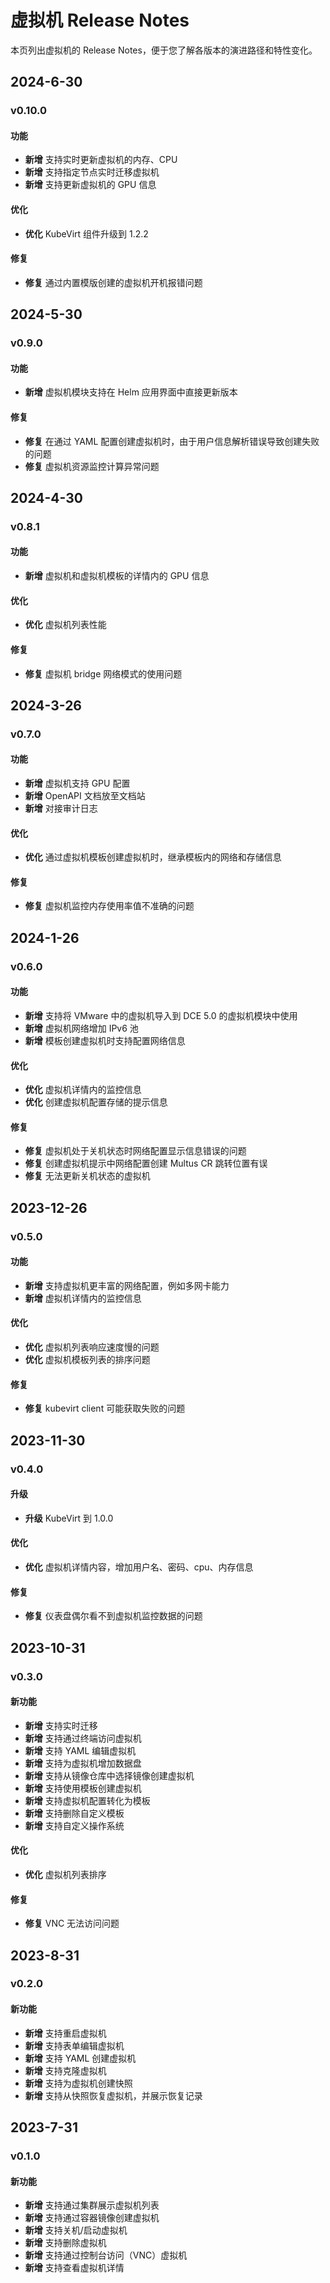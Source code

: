 # 虚拟机 Release Notes

本页列出虚拟机的 Release Notes，便于您了解各版本的演进路径和特性变化。

## 2024-6-30

### v0.10.0

#### 功能

- **新增** 支持实时更新虚拟机的内存、CPU
- **新增** 支持指定节点实时迁移虚拟机
- **新增** 支持更新虚拟机的 GPU 信息

#### 优化

- **优化** KubeVirt 组件升级到 1.2.2

#### 修复

- **修复** 通过内置模版创建的虚拟机开机报错问题

## 2024-5-30

### v0.9.0

#### 功能

- **新增** 虚拟机模块支持在 Helm 应用界面中直接更新版本

#### 修复

- **修复** 在通过 YAML 配置创建虚拟机时，由于用户信息解析错误导致创建失败的问题
- **修复** 虚拟机资源监控计算异常问题

## 2024-4-30

### v0.8.1

#### 功能

- **新增** 虚拟机和虚拟机模板的详情内的 GPU 信息

#### 优化

- **优化** 虚拟机列表性能

#### 修复

- **修复** 虚拟机 bridge 网络模式的使用问题

## 2024-3-26

### v0.7.0

#### 功能

- **新增** 虚拟机支持 GPU 配置
- **新增** OpenAPI 文档放至文档站
- **新增** 对接审计日志

#### 优化

- **优化** 通过虚拟机模板创建虚拟机时，继承模板内的网络和存储信息

#### 修复

- **修复** 虚拟机监控内存使用率值不准确的问题

## 2024-1-26

### v0.6.0

#### 功能

- **新增** 支持将 VMware 中的虚拟机导入到 DCE 5.0 的虚拟机模块中使用
- **新增** 虚拟机网络增加 IPv6 池
- **新增** 模板创建虚拟机时支持配置网络信息

#### 优化

- **优化** 虚拟机详情内的监控信息
- **优化** 创建虚拟机配置存储的提示信息

#### 修复

- **修复** 虚拟机处于关机状态时网络配置显示信息错误的问题
- **修复** 创建虚拟机提示中网络配置创建 Multus CR 跳转位置有误
- **修复** 无法更新关机状态的虚拟机

## 2023-12-26

### v0.5.0

#### 功能

- **新增** 支持虚拟机更丰富的网络配置，例如多网卡能力
- **新增** 虚拟机详情内的监控信息

#### 优化

- **优化** 虚拟机列表响应速度慢的问题
- **优化** 虚拟机模板列表的排序问题

#### 修复

- **修复** kubevirt client 可能获取失败的问题

## 2023-11-30

### v0.4.0

#### 升级

- **升级** KubeVirt 到 1.0.0

#### 优化

- **优化** 虚拟机详情内容，增加用户名、密码、cpu、内存信息

#### 修复

- **修复** 仪表盘偶尔看不到虚拟机监控数据的问题

## 2023-10-31

### v0.3.0

#### 新功能

- **新增** 支持实时迁移
- **新增** 支持通过终端访问虚拟机
- **新增** 支持 YAML 编辑虚拟机
- **新增** 支持为虚拟机增加数据盘
- **新增** 支持从镜像仓库中选择镜像创建虚拟机
- **新增** 支持使用模板创建虚拟机
- **新增** 支持虚拟机配置转化为模板
- **新增** 支持删除自定义模板
- **新增** 支持自定义操作系统

#### 优化

- **优化** 虚拟机列表排序

#### 修复

- **修复** VNC 无法访问问题

## 2023-8-31

### v0.2.0

#### 新功能

- **新增** 支持重启虚拟机
- **新增** 支持表单编辑虚拟机
- **新增** 支持 YAML 创建虚拟机
- **新增** 支持克隆虚拟机
- **新增** 支持为虚拟机创建快照
- **新增** 支持从快照恢复虚拟机，并展示恢复记录

## 2023-7-31

### v0.1.0

#### 新功能

- **新增** 支持通过集群展示虚拟机列表
- **新增** 支持通过容器镜像创建虚拟机
- **新增** 支持关机/启动虚拟机
- **新增** 支持删除虚拟机
- **新增** 支持通过控制台访问（VNC）虚拟机
- **新增** 支持查看虚拟机详情
